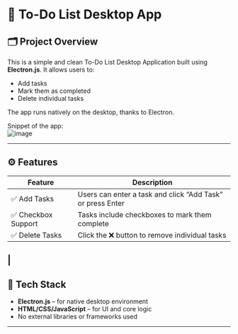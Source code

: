 # 📝 To-Do List Desktop App

## 🗂️ Project Overview
This is a simple and clean To-Do List Desktop Application built using **Electron.js**. It allows users to:
- Add tasks
- Mark them as completed
- Delete individual tasks

The app runs natively on the desktop, thanks to Electron.

Snippet of the app:<br/>
![image](https://github.com/user-attachments/assets/1c955a3e-8ddc-4841-9b58-c6ae8aa5313a)

---

## ⚙️ Features

| Feature            | Description                                        |
|--------------------|----------------------------------------------------|
| ✅ Add Tasks        | Users can enter a task and click “Add Task” or press Enter |
| ✅ Checkbox Support | Tasks include checkboxes to mark them complete     |
| ✅ Delete Tasks     | Click the ❌ button to remove individual tasks     |
| 
---

## 🧱 Tech Stack

- **Electron.js** – for native desktop environment
- **HTML/CSS/JavaScript** – for UI and core logic
- No external libraries or frameworks used

---
